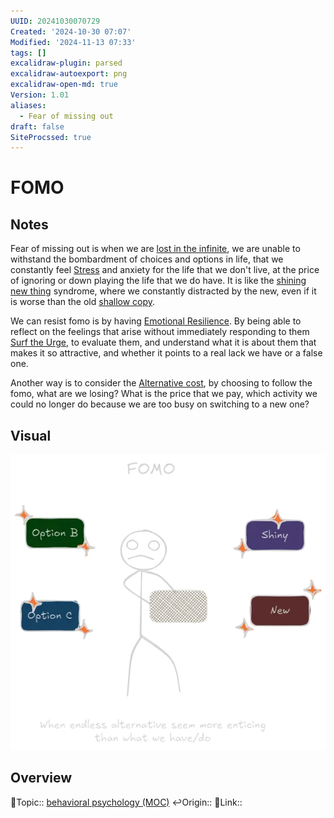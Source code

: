 ```yaml
---
UUID: 20241030070729
Created: '2024-10-30 07:07'
Modified: '2024-11-13 07:33'
tags: []
excalidraw-plugin: parsed
excalidraw-autoexport: png
excalidraw-open-md: true
Version: 1.01
aliases:
  - Fear of missing out
draft: false
SiteProcssed: true
---
```


# FOMO

## Notes

Fear of missing out is when we are [lost in the infinite](/notes/lost-in-the-infinite.md), we are unable to withstand the bombardment of choices and options in life, that we constantly feel [Stress](/notes/stress.md) and anxiety for the life that we don't live, at the price of ignoring or down playing the life that we do have. It is like the [shining new thing](/notes/shining-new-thing.md) syndrome, where we constantly distracted by the new, even if it is worse than the old [shallow copy](/notes/shallow-copy.md).

We can resist fomo is by having [Emotional Resilience](/notes/emotional-resilience.md). By being able to reflect on the feelings that arise without immediately responding to them [Surf the Urge](/notes/surf-the-urge.md), to evaluate them, and understand what it is about them that makes it so attractive, and whether it points to a real lack we have or a false one.

Another way is to consider the [Alternative cost](/notes/alternative-cost.md), by choosing to follow the fomo, what are we losing? What is the price that we pay, which activity we could no longer do because we are too busy on switching to a new one?

## Visual

![FOMO.webp](/notes/fomo.webp)
## Overview
🔼Topic:: [behavioral psychology (MOC)](/mocs/behavioral-psychology-moc.md)
↩️Origin::
🔗Link::

